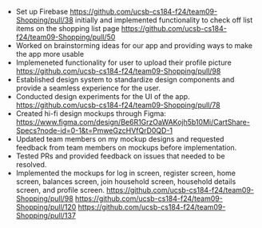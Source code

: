 - Set up Firebase https://github.com/ucsb-cs184-f24/team09-Shopping/pull/38 initially and implemented functionality to check off list items on the shopping list page https://github.com/ucsb-cs184-f24/team09-Shopping/pull/50
- Worked on brainstorming ideas for our app and providing ways to make the app more usable
- Implemeneted functionality for user to upload their profile picture https://github.com/ucsb-cs184-f24/team09-Shopping/pull/98
- Established design system to standardize design components and provide a seamless experience for the user.
- Conducted design experiments for the UI of the app. https://github.com/ucsb-cs184-f24/team09-Shopping/pull/78
- Created hi-fi design mockups through Figma: https://www.figma.com/design/Be6R1GrzOaWAKojh5b10Mi/CartShare-Specs?node-id=0-1&t=PmweGzcHVfQrD0QD-1
- Updated team members on my mockup designs and requested feedback from team members on mockups before implementation.
- Tested PRs and provided feedback on issues that needed to be resolved.
- Implemented the mockups for log in screen, register screen, home screen, balances screen, join household screen, household details screen, and profile screen. https://github.com/ucsb-cs184-f24/team09-Shopping/pull/98 https://github.com/ucsb-cs184-f24/team09-Shopping/pull/120 https://github.com/ucsb-cs184-f24/team09-Shopping/pull/137
